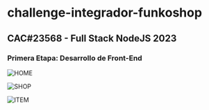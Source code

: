 # challenge-integrador-funkoshop
## CAC#23568 - Full Stack NodeJS 2023

### Primera Etapa: Desarrollo de Front-End

![HOME](https://github.com/sgvcode/challenge-funkoshop-23568/assets/106033066/0ea48dc2-becf-474c-96a2-6f61b0ff5624)

![SHOP](https://github.com/sgvcode/challenge-funkoshop-23568/assets/106033066/d549e281-6821-41c6-9036-a805ddceea1a)

![ITEM](https://github.com/sgvcode/challenge-funkoshop-23568/assets/106033066/415d614e-3129-4189-a5c1-289b53df7e38)

